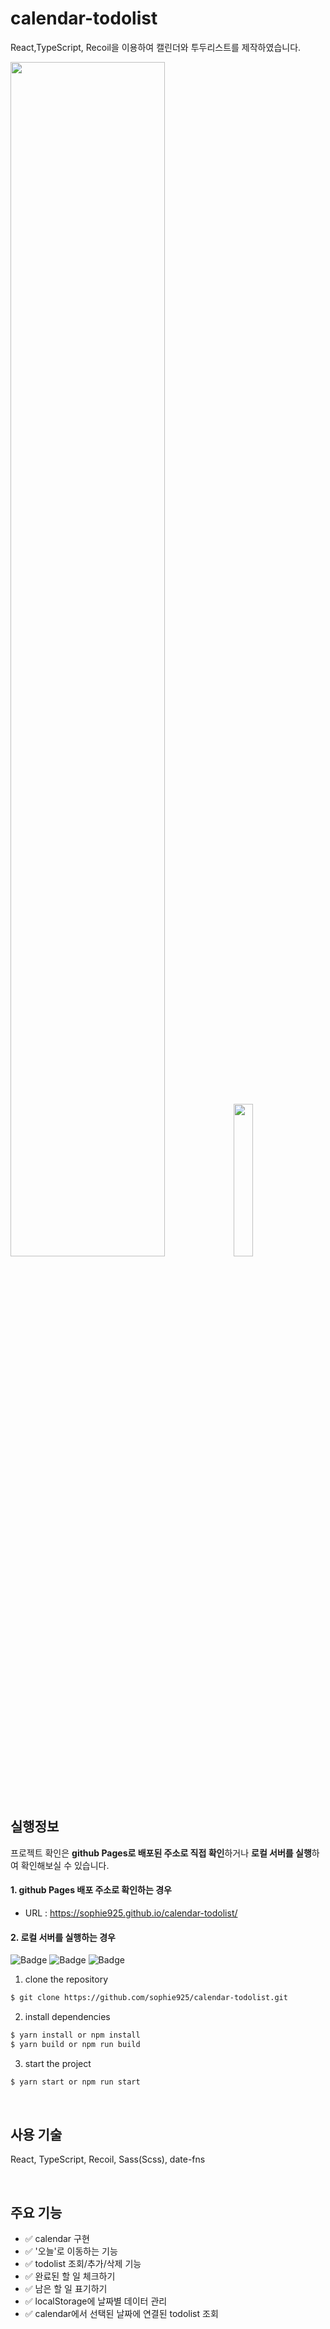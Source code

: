 # calendar-todolist

React,TypeScript, Recoil을 이용하여 캘린더와 투두리스트를 제작하였습니다.

<img src="https://github.com/sophie925/calendar-todolist/assets/89984685/73a44bcb-59ba-4962-a412-1b3cf0911e51" width="70%" />
<img src="https://github.com/sophie925/calendar-todolist/assets/89984685/d8a8e9b0-1e2f-4348-9c3d-2222b876aa08" width="25%" />

<br><br>

## 실행정보
프로젝트 확인은 **github Pages로 배포된 주소로 직접 확인**하거나 **로컬 서버를 실행**하여 확인해보실 수 있습니다.

#### 1. github Pages 배포 주소로 확인하는 경우

- URL : <a href="https://sophie925.github.io/calendar-todolist/" target="_blank">https://sophie925.github.io/calendar-todolist/</a>

#### 2. 로컬 서버를 실행하는 경우

![Badge](https://img.shields.io/badge/typescript-v4.4.2-blue.svg)
![Badge](https://img.shields.io/badge/react-v18.2.0-orange.svg)
![Badge](https://img.shields.io/badge/recoil-v0.7.7-green.svg)

 1. clone the repository
  ``` bash
  $ git clone https://github.com/sophie925/calendar-todolist.git
  ```
  2. install dependencies
  ``` bash
  $ yarn install or npm install
  $ yarn build or npm run build
  ```
  3. start the project
  ``` bash
  $ yarn start or npm run start
  ```

<br>

## 사용 기술
React, TypeScript, Recoil, Sass(Scss), date-fns

<br>

## 주요 기능
- ✅ calendar 구현
- ✅ '오늘'로 이동하는 기능
- ✅ todolist 조회/추가/삭제 기능
- ✅ 완료된 할 일 체크하기
- ✅ 남은 할 일 표기하기
- ✅ localStorage에 날짜별 데이터 관리
- ✅ calendar에서 선택된 날짜에 연결된 todolist 조회

<br>

